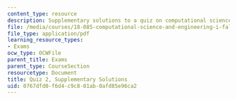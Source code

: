```yaml
---
content_type: resource
description: Supplementary solutions to a quiz on computational science and engineering.
file: /media/courses/18-085-computational-science-and-engineering-i-fall-2008/0767dfd0f6d4c9c801ab0afd85e96ca2_quiz2supp.pdf
file_type: application/pdf
learning_resource_types:
- Exams
ocw_type: OCWFile
parent_title: Exams
parent_type: CourseSection
resourcetype: Document
title: Quiz 2, Supplementary Solutions
uid: 0767dfd0-f6d4-c9c8-01ab-0afd85e96ca2
---
```

